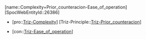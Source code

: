 ﻿---
type: TrizContradiction
aliases:
- Complexity+Prior_counteracion-Ease_of_operation
license: CC BY-SA 4.0
copyright: https://github.com/SpocWeb
IsDeleted: false
IsReadOnly: false
Confidential: public
tags: 
- Triz/Contradiction
---
[name::Complexity+Prior_counteracion-Ease_of_operation]
[SpocWebEntityId::26386]
+ [pro::[Triz-Complexity](tech/Triz/Parameter/Triz-Complexity.md)]
[Triz-Principle::[Triz-Prior_counteracion](tech/Triz/Principle/Triz-Prior_counteracion.md)]
- [con::[Triz-Ease_of_operation](tech/Triz/Parameter/Triz-Ease_of_operation.md)]

